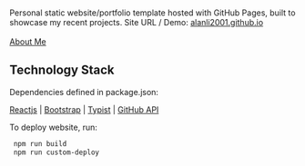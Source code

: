 <!-- PROJECT LOGO -->
<br />
<p align="center">
  

  <p>
    Personal static website/portfolio template hosted with GitHub Pages, built to showcase my recent projects. Site URL / Demo: 
    <a href="https://alanli2001.github.io">alanli2001.github.io</a>
    <br />
    <br />
    <a href="https://alanli2001.github.io/#home">About Me</a>
  </p>
</p>

## Technology Stack

Dependencies defined in package.json:

[Reactjs](https://reactjs.org/)
| [Bootstrap](https://getbootstrap.com/)
| [Typist](https://github.com/jstejada/react-typist)
| [GitHub API](https://developer.github.com/v3/repos/)

To deploy website, run:

```bash
 npm run build
 npm run custom-deploy
```
